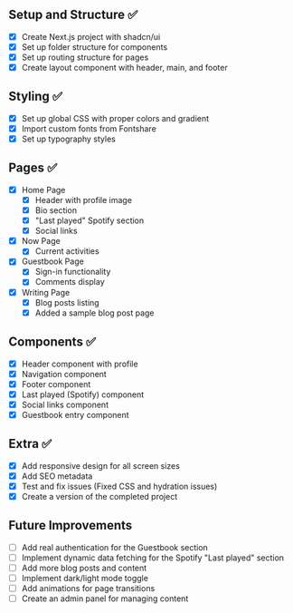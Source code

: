 ## Setup and Structure ✅
- [x] Create Next.js project with shadcn/ui
- [x] Set up folder structure for components
- [x] Set up routing structure for pages
- [x] Create layout component with header, main, and footer

## Styling ✅
- [x] Set up global CSS with proper colors and gradient
- [x] Import custom fonts from Fontshare
- [x] Set up typography styles

## Pages ✅
- [x] Home Page
  - [x] Header with profile image
  - [x] Bio section
  - [x] "Last played" Spotify section
  - [x] Social links
- [x] Now Page
  - [x] Current activities
- [x] Guestbook Page
  - [x] Sign-in functionality
  - [x] Comments display
- [x] Writing Page
  - [x] Blog posts listing
  - [x] Added a sample blog post page

## Components ✅
- [x] Header component with profile
- [x] Navigation component
- [x] Footer component
- [x] Last played (Spotify) component
- [x] Social links component
- [x] Guestbook entry component

## Extra ✅
- [x] Add responsive design for all screen sizes
- [x] Add SEO metadata
- [x] Test and fix issues (Fixed CSS and hydration issues)
- [x] Create a version of the completed project

## Future Improvements
- [ ] Add real authentication for the Guestbook section
- [ ] Implement dynamic data fetching for the Spotify "Last played" section
- [ ] Add more blog posts and content
- [ ] Implement dark/light mode toggle
- [ ] Add animations for page transitions
- [ ] Create an admin panel for managing content
